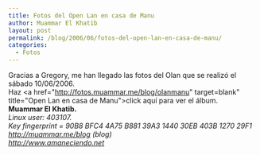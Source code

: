 ```yaml
---
title: Fotos del Open Lan en casa de Manu
author: Muammar El Khatib
layout: post
permalink: /blog/2006/06/fotos-del-open-lan-en-casa-de-manu/
categories:
  - Fotos
---
```

Gracias a Gregory, me han llegado las fotos del Olan que se realizó el sábado 10/06/2006.  
Haz <a href="http://fotos.muammar.me/blog/olanmanu" target=blank" title="Open Lan en casa de Manu">click aquí </a>para ver el álbum.  
**Muammar El Khatib.**  
*Linux user: 403107.  
Key fingerprint = 90B8 BFC4 4A75 B881 39A3 1440 30EB 403B 1270 29F1  
http://muammar.me/blog (blog)  
http://www.amaneciendo.net*